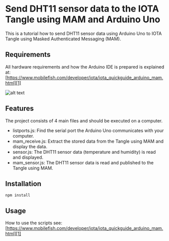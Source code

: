 # Send DHT11 sensor data to the IOTA Tangle using MAM and Arduino Uno

This is a tutorial how to send DHT11 sensor data using Arduino Uno to IOTA Tangle using Masked Authenticated Messaging (MAM).

## Requirements

All hardware requirements and how the Arduino IDE is prepared is explained at:  
[https://www.mobilefish.com/developer/iota/iota_quickguide_arduino_mam.html][1]

[1]: https://www.mobilefish.com/developer/iota/iota_quickguide_arduino_mam.html "Mobilefish.com"

![alt text](https://www.mobilefish.com/images/developer/arduino_uno_dht11.png "DHT11 sensor connected to Arduino Uno")

## Features

The project consists of 4 main files and should be executed on a computer.
- listports.js: Find the serial port the Arduino Uno communicates with your computer.
- mam_receive.js: Extract the stored data from the Tangle using MAM and display the data.
- sensor.js: The DHT11 sensor data (temperature and humidity) is read and displayed.
- mam_sensor.js: The DHT11 sensor data is read and published to the Tangle using MAM.

## Installation

```
npm install
```

## Usage

How to use the scripts see:  
[https://www.mobilefish.com/developer/iota/iota_quickguide_arduino_mam.html][1]
